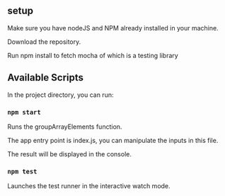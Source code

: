 
## setup
Make sure you have nodeJS and NPM already installed in your machine.

Download the repository.

Run npm install to fetch mocha of which is a testing library

## Available Scripts

In the project directory, you can run:

### `npm start`
Runs the groupArrayElements function.

The app entry point is index.js, you can manipulate the inputs in this file.

The result will be displayed in the console.

### `npm test`

Launches the test runner in the interactive watch mode.<br>

